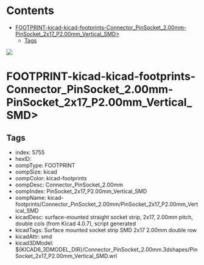 



Contents
========

* [FOOTPRINT-kicad-kicad-footprints-Connector_PinSocket_2.00mm-PinSocket_2x17_P2.00mm_Vertical_SMD>](#footprint-kicad-kicad-footprints-connector_pinsocket_200mm-pinsocket_2x17_p200mm_vertical_smd)
	* [Tags](#tags)
  
![][im]
# FOOTPRINT-kicad-kicad-footprints-Connector_PinSocket_2.00mm-PinSocket_2x17_P2.00mm_Vertical_SMD>

## Tags

- index: 5755
- hexID: 
- oompType: FOOTPRINT
- oompSize: kicad
- oompColor: kicad-footprints
- oompDesc: Connector_PinSocket_2.00mm
- oompIndex: PinSocket_2x17_P2.00mm_Vertical_SMD
- oompName: kicad-footprints/Connector_PinSocket_2.00mm/PinSocket_2x17_P2.00mm_Vertical_SMD
- kicadDesc: surface-mounted straight socket strip, 2x17, 2.00mm pitch, double cols (from Kicad 4.0.7), script generated
- kicadTags: Surface mounted socket strip SMD 2x17 2.00mm double row
- kicadAttr: smd
- kicad3DModel: ${KICAD6_3DMODEL_DIR}/Connector_PinSocket_2.00mm.3dshapes/PinSocket_2x17_P2.00mm_Vertical_SMD.wrl



[im]: image.png
